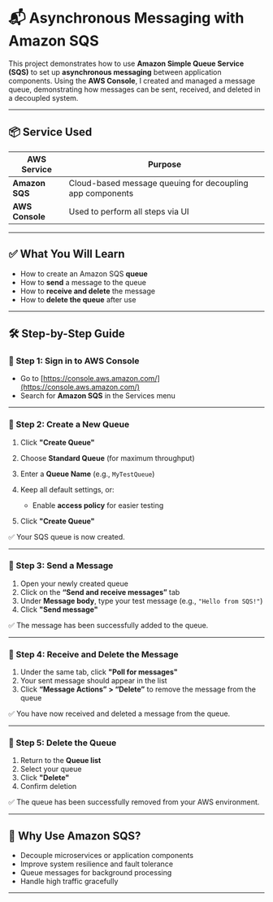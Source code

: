 # 📬 Asynchronous Messaging with Amazon SQS

This project demonstrates how to use **Amazon Simple Queue Service (SQS)** to set up **asynchronous messaging** between application components.
Using the **AWS Console**, I created and managed a message queue, demonstrating how messages can be sent, received, and deleted in a decoupled system.

---

## 📦 Service Used

| AWS Service     | Purpose                                                   |
| --------------- | --------------------------------------------------------- |
| **Amazon SQS**  | Cloud-based message queuing for decoupling app components |
| **AWS Console** | Used to perform all steps via UI                          |

---

## ✅ What You Will Learn

* How to create an Amazon SQS **queue**
* How to **send** a message to the queue
* How to **receive and delete** the message
* How to **delete the queue** after use

---

## 🛠️ Step-by-Step Guide

### 🔹 Step 1: Sign in to AWS Console

* Go to [https://console.aws.amazon.com/](https://console.aws.amazon.com/)
* Search for **Amazon SQS** in the Services menu

---

### 🔹 Step 2: Create a New Queue

1. Click **"Create Queue"**
2. Choose **Standard Queue** (for maximum throughput)
3. Enter a **Queue Name** (e.g., `MyTestQueue`)
4. Keep all default settings, or:

   * Enable **access policy** for easier testing
5. Click **"Create Queue"**

✅ Your SQS queue is now created.

---

### 🔹 Step 3: Send a Message

1. Open your newly created queue
2. Click on the **“Send and receive messages”** tab
3. Under **Message body**, type your test message (e.g., `"Hello from SQS!"`)
4. Click **"Send message"**

✅ The message has been successfully added to the queue.

---

### 🔹 Step 4: Receive and Delete the Message

1. Under the same tab, click **"Poll for messages"**
2. Your sent message should appear in the list
3. Click **“Message Actions” > “Delete”** to remove the message from the queue

✅ You have now received and deleted a message from the queue.

---

### 🔹 Step 5: Delete the Queue

1. Return to the **Queue list**
2. Select your queue
3. Click **"Delete"**
4. Confirm deletion

✅ The queue has been successfully removed from your AWS environment.

---

## 🎯 Why Use Amazon SQS?

* Decouple microservices or application components
* Improve system resilience and fault tolerance
* Queue messages for background processing
* Handle high traffic gracefully


---

